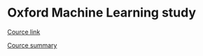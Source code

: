 Oxford Machine Learning study
=============================

[Cource link](https://www.cs.ox.ac.uk/people/nando.defreitas/machinelearning/)

[Cource summary](https://docs.google.com/document/d/1FNJlbf5qa0cbskKBnF8M0MXe3KggDCmaZDB1Ewj5sf8/edit#heading=h.hc4h572v25dr)
